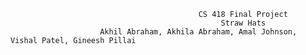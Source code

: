                                               CS 418 Final Project
                                                   Straw Hats
                        Akhil Abraham, Akhila Abraham, Amal Johnson, Vishal Patel, Gineesh Pillai
